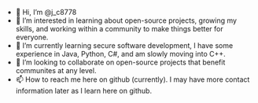 - 👋 Hi, I’m @j_c8778
- 👀 I’m interested in learning about open-source projects, growing my skills, and working within a community to make things better for everyone.
- 🌱 I’m currently learning secure software development, I have some experience in Java, Python, C#, and am slowly moving into C++.
- 💞️ I’m looking to collaborate on open-source projects that benefit communites at any level.
- 📫 How to reach me here on github (currently). I may have more contact information later as I learn here on github.

<!---
j-campbell8778/j-campbell8778 is a ✨ special ✨ repository because its `README.md` (this file) appears on your GitHub profile.
You can click the Preview link to take a look at your changes.
--->
